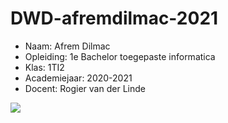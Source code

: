 # DWD-afremdilmac-2021

* Naam: Afrem Dilmac
* Opleiding: 1e Bachelor toegepaste informatica
* Klas: 1TI2
* Academiejaar: 2020-2021
* Docent: Rogier van der Linde

<img src="https://ibb.co/ncDt8YJ">